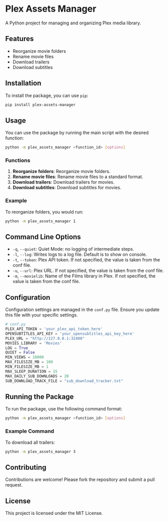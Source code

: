 # Plex Assets Manager

A Python project for managing and organizing Plex media library.

## Features

- Reorganize movie folders
- Rename movie files
- Download trailers
- Download subtitles

## Installation

To install the package, you can use `pip`:

```bash
pip install plex-assets-manager
```

## Usage

You can use the package by running the main script with the desired function:

```bash
python -m plex_assets_manager <function_id> [options]
```

### Functions

1. **Reorganize folders**: Reorganize movie folders.
2. **Rename movie files**: Rename movie files to a standard format.
3. **Download trailers**: Download trailers for movies.
4. **Download subtitles**: Download subtitles for movies.

### Example

To reorganize folders, you would run:

```bash
python -m plex_assets_manager 1
```

## Command Line Options

- `-q`, `--quiet`: Quiet Mode: no logging of intermediate steps.
- `-l`, `--log`: Writes logs to a log file. Default is to show on console.
- `-t`, `--token`: Plex API token. If not specified, the value is taken from the conf file.
- `-u`, `--url`: Plex URL. If not specified, the value is taken from the conf file.
- `-m`, `--movielib`: Name of the Films library in Plex. If not specified, the value is taken from the conf file.

## Configuration

Configuration settings are managed in the `conf.py` file. Ensure you update this file with your specific settings.

```python
# conf.py
PLEX_API_TOKEN = 'your_plex_api_token_here'
OPENSUBTITLES_API_KEY = 'your_opensubtitles_api_key_here'
PLEX_URL = "http://127.0.0.1:32400"
MOVIES_LIBRARY = 'Movies'
LOG = True
QUIET = False
MIN_VIEWS = 10000
MAX_FILESIZE_MB = 100
MIN_FILESIZE_MB = 1
MAX_SLEEP_DURATION = 15
MAX_DAILY_SUB_DOWNLOADS = 20
SUB_DOWNLOAD_TRACK_FILE = "sub_download_tracker.txt"
```

## Running the Package

To run the package, use the following command format:

```bash
python -m plex_assets_manager <function_id> [options]
```

### Example Command

To download all trailers:

```bash
python -m plex_assets_manager 3
```

## Contributing

Contributions are welcome! Please fork the repository and submit a pull request.

## License

This project is licensed under the MIT License.
```